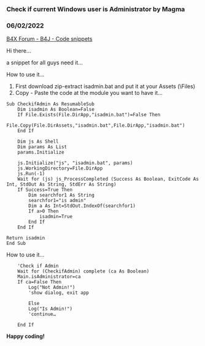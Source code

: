 ### Check if current Windows user is Administrator by Magma
### 06/02/2022
[B4X Forum - B4J - Code snippets](https://www.b4x.com/android/forum/threads/140939/)

Hi there…  
  
a snippet for all guys need it…  
  
How to use it…  
1) First download zip-extract isadmin.bat and put it at your Assets (\Files)  
2) Copy - Paste the code at the module you want to have it…  
  

```B4X
Sub CheckifAdmin As ResumableSub  
    Dim isadmin As Boolean=False  
    If File.Exists(File.DirApp,"isadmin.bat")=False Then  
        File.Copy(File.DirAssets,"isadmin.bat",File.DirApp,"isadmin.bat")  
    End If  
  
    Dim js As Shell  
    Dim params As List  
    params.Initialize  
  
    js.Initialize("js", "isadmin.bat", params)  
    js.WorkingDirectory=File.DirApp  
    js.Run(-1)  
    Wait for (js) js_ProcessCompleted (Success As Boolean, ExitCode As Int, StdOut As String, StdErr As String)  
    If Success=True Then  
        Dim searchfor1 As String  
        searchfor1="is admin"  
        Dim a As Int=StdOut.IndexOf(searchfor1)  
        If a>0 Then  
            isadmin=True  
        End If  
    End If  
  
Return isadmin  
End Sub
```

  
  
How to use it…  

```B4X
    'Check if Admin  
    Wait for (CheckifAdmin) complete (ca As Boolean)  
    Main.isAdministrator=ca  
    If ca=False Then  
        Log("Not Admin!")  
        'show dialog, exit app  
  
        Else  
        Log("Is Admin!")  
        'continue…  
  
    End If
```

  
  
**Happy coding!**